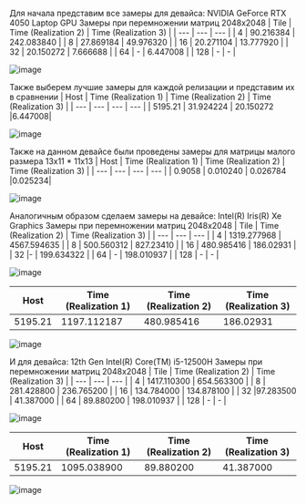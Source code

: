 Для начала представим все замеры для девайса: NVIDIA GeForce RTX 4050 Laptop GPU
Замеры при перемножении матриц 2048x2048
| Tile | Time (Realization 2) | Time (Realization 3) |
| --- | --- | --- |
| 4 | 90.216384 | 242.083840 |
| 8 | 27.869184 | 49.976320 |
| 16 | 20.271104 | 13.777920 |
| 32 | 20.150272 | 7.666688 |
| 64 | - | 6.447008 |
| 128 | - | - |

![image](https://github.com/Ence1adus/Digital-image-processing/assets/144054132/8f36f36e-98fc-4f56-abf7-e11d2cb0fc6f)

Также выберем лучшие замеры для каждой релизации и представим их в сравнении
| Host | Time (Realization 1) | Time (Realization 2) | Time (Realization 3) |
| --- | --- | --- | --- |
| 5195.21 | 31.924224 | 20.150272 |6.447008|

![image](https://github.com/Ence1adus/Digital-image-processing/assets/144054132/41219132-117c-495d-b700-49c0bf22e5f3)

Также на данном девайсе были проведены замеры для матрицы малого размера 13x11 * 11x13
| Host | Time (Realization 1) | Time (Realization 2) | Time (Realization 3) |
| --- | --- | --- | --- |
| 0.9058 | 0.010240 | 0.026784 |0.025234|

![image](https://github.com/Ence1adus/Digital-image-processing/assets/144054132/3dcadc66-ad19-4901-95d7-1788fcbd0986)


Аналогичным образом сделаем замеры на девайсе: Intel(R) Iris(R) Xe Graphics
Замеры при перемножении матриц 2048x2048
| Tile | Time (Realization 2) | Time (Realization 3) |
| --- | --- | --- |
| 4 | 1319.277968 | 4567.594635 |
| 8 | 500.560312 | 827.23410 |
| 16 | 480.985416 | 186.02931 |
| 32 |- | 199.634322 |
| 64 | - | 198.010937 |
| 128 | - | - |

![image](https://github.com/Ence1adus/Digital-image-processing/assets/144054132/29df6c11-0e6e-410f-a593-321e706998b6)

| Host | Time (Realization 1) | Time (Realization 2) | Time (Realization 3) |
| --- | --- | --- | --- |
| 5195.21 | 1197.112187 | 480.985416 |186.02931|

![image](https://github.com/Ence1adus/Digital-image-processing/assets/144054132/afdb4681-35c2-4b63-bc77-0f3023364bf0)

И для девайса: 12th Gen Intel(R) Core(TM) i5-12500H
Замеры при перемножении матриц 2048x2048
| Tile | Time (Realization 2) | Time (Realization 3) |
| --- | --- | --- |
| 4 | 1417.110300 | 654.563300 |
| 8 | 281.428800 | 236.765200 |
| 16 | 134.784000 | 134.878100 |
| 32 |97.283500 | 41.387000 |
| 64 | 89.880200 | 198.010937 |
| 128 | - | - |

![image](https://github.com/Ence1adus/Digital-image-processing/assets/144054132/b7f609e8-5378-4511-a279-a11ba777f605)

| Host | Time (Realization 1) | Time (Realization 2) | Time (Realization 3) |
| --- | --- | --- | --- |
| 5195.21 | 1095.038900 | 89.880200 |41.387000|

![image](https://github.com/Ence1adus/Digital-image-processing/assets/144054132/8f33226f-4a89-4591-abde-1bedb69d5cfd)
